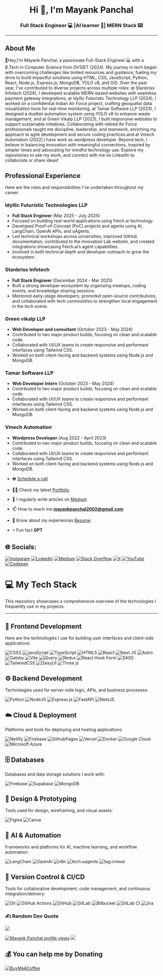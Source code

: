

<!--
**mayankpanchal21/Mayankpanchal21** is a ✨ _special_ ✨ repository because its `README.md` (this file) appears on your GitHub profile.
-->
<h1 align="center">Hi 👋, I'm Mayank Panchal</h1>
<h3 align="center">Full Stack Engineer 💻 |AI learner 🤖| MERN Stack ⌨️</h3>

---

## About Me

👋Hey,I'm Mayank Panchal, a passionate Full-Stack Engineer 💻 with a B.Tech in Computer Science from DVSIET (2024). My journey in tech began with overcoming challenges like limited resources and guidance, fueling my drive to build impactful solutions using HTML, CSS, JavaScript, Python, React, Node.js, Express.js, MongoDB, YOLO v8, and GIS. Over the past year, I’ve contributed to diverse projects across multiple roles: at Stanbriss Infotech (2024), I developed scalable MERN-based websites with seamless payment gateway integrations; at Idyllic Futuristic Technology LLP (2024), I worked on a confidential Indian Air Force project, crafting geospatial data visualization tools for real-time monitoring; at Tamar Software LLP (2023), I designed a dustbin automation system using YOLO v8 to enhance waste management; and at Green Vikalp LLP (2023), I built responsive websites to support sustainable initiatives. Collaborating with retired Air Force professionals taught me discipline, leadership, and teamwork, enriching my approach to agile development and secure coding practices.and at Vmech Automation (2022),I have work as wordpress developer. Beyond tech, I believe in balancing innovation with meaningful connections, inspired by simpler times and advocating for mindful technology use. Explore my repositories to see my work, and connect with me on LinkedIn to collaborate or share ideas!

## Professional Experience

Here are the roles and responsibilities I've undertaken throughout my career:

### Idyllic Futuristic Technologies LLP
*   **Full Stack Engineer** (Mar 2025 - July 2025)
  *   Focused on building real-world applications using Fetch.ai technology.
  *   Developed Proof-of-Concept (PoC) projects and agents using AI, LangChain, OpenAI APIs, and uAgents.
  *   Led technical workshops across universities, improved GitHub documentation, contributed to the Innovation Lab website, and created integrations showcasing Fetch.ai’s agent capabilities.
  *   Involved in both technical depth and developer outreach to grow the ecosystem.

### Stanbriss Infotech
*   **Full Stack Engineer** (December 2024 - Mar 2025)
  *   Built a strong developer ecosystem by organizing meetups, coding events, and knowledge-sharing sessions.
  *   Mentored early-stage developers, promoted open-source contributions, and collaborated with tech communities to strengthen local engagement in the tech scene.

### Green vikalp LLP
*   **Web Developer and consultant** (October 2023 - May 2024)
  *   Contributed to two major product builds, focusing on clean and scalable code.
  *   Collaborated with UI/UX teams to create responsive and performant interfaces using Tailwind CSS.
  *   Worked on both client-facing and backend systems using Node.js and MongoDB.

### Tamar Software LLP
*   **Web Developer Intern** (October 2023 - May 2024)
  *   Contributed to two major product builds, focusing on clean and scalable code.
  *   Collaborated with UI/UX teams to create responsive and performant interfaces using Tailwind CSS.
  *   Worked on both client-facing and backend systems using Node.js and MongoDB.

### Vmech Automation
*   **Wordpress Developer** (Aug 2022 - April 2023)
  *   Contributed to two major product builds, focusing on clean and scalable code.
  *   Collaborated with UI/UX teams to create responsive and performant interfaces using Tailwind CSS.
  *   Worked on both client-facing and backend systems using Node.js and MongoDB.


- ☎️ [Schedule a call](https://calendly.com/indusmk90/30min)

- 👨‍💻 Check my latest  [Portfolio](https://mayankpanchal21.vercel.app/)

- 📝 I regularly write articles on [Medium](https://medium.com/codebym)

- 📫 How to reach me **mayankpanchal2002@gmail.com**

- 📄 Know about my experiences [Resume]()

- ⚡ Fun fact **GPT**

## 🌐 Socials:
[![Instagram](https://img.shields.io/badge/Instagram-%23E4405F.svg?logo=Instagram&logoColor=white)](https://instagram.com/_half_engineer_01) [![LinkedIn](https://img.shields.io/badge/LinkedIn-%230077B5.svg?logo=linkedin&logoColor=white)](https://linkedin.com/in/) [![Medium](https://img.shields.io/badge/Medium-12100E?logo=medium&logoColor=white)](https://medium.com/@@)  [![Stack Overflow](https://img.shields.io/badge/-Stackoverflow-FE7A16?logo=stack-overflow&logoColor=white)](https://stackoverflow.com/users/user:21267046) [![X](https://img.shields.io/badge/X-black.svg?logo=X&logoColor=white)](https://x.com/gautammanak02) [![YouTube](https://img.shields.io/badge/YouTube-%23FF0000.svg?logo=YouTube&logoColor=white)](https://youtube.com/@gautammanakbtech) [![Codepen](https://img.shields.io/badge/Codepen-000000?style=for-the-badge&logo=codepen&logoColor=white)](https://codepen.io/)


# 💻 My Tech Stack

This repository showcases a comprehensive overview of the technologies I frequently use in my projects.

---

## 🚀 Frontend Development

Here are the technologies I use for building user interfaces and client-side applications:

![CSS3](https://img.shields.io/badge/css3-%231572B6.svg?style=for-the-badge&logo=css3&logoColor=white) ![JavaScript](https://img.shields.io/badge/javascript-%23323330.svg?style=for-the-badge&logo=javascript&logoColor=%23F7DF1E) ![TypeScript](https://img.shields.io/badge/typescript-%23007ACC.svg?style=for-the-badge&logo=typescript&logoColor=white) ![HTML5](https://img.shields.io/badge/html5-%23E34F26.svg?style=for-the-badge&logo=html5&logoColor=white) ![React](https://img.shields.io/badge/react-%2320232a.svg?style=for-the-badge&logo=react&logoColor=%2361DAFB) ![Next JS](https://img.shields.io/badge/Next-black?style=for-the-badge&logo=next.js&logoColor=white) ![Astro](https://img.shields.io/badge/astro-%232C2052.svg?style=for-the-badge&logo=astro&logoColor=white) ![Gatsby](https://img.shields.io/badge/Gatsby-%23663399.svg?style=for-the-badge&logo=gatsby&logoColor=white) ![Vite](https://img.shields.io/badge/vite-%23646CFF.svg?style=for-the-badge&logo=vite&logoColor=white) ![jQuery](https://img.shields.io/badge/jquery-%230769AD.svg?style=for-the-badge&logo=jquery&logoColor=white) ![Redux](https://img.shields.io/badge/redux-%23593d88.svg?style=for-the-badge&logo=redux&logoColor=white) ![React Hook Form](https://img.shields.io/badge/React%20Hook%20Form-%23EC5990.svg?style=for-the-badge&logo=reacthookform&logoColor=white) ![SASS](https://img.shields.io/badge/SASS-hotpink.svg?style=for-the-badge&logo=SASS&logoColor=white) ![TailwindCSS](https://img.shields.io/badge/tailwindcss-%2338B2AC.svg?style=for-the-badge&logo=tailwind-css&logoColor=white) ![DaisyUI](https://img.shields.io/badge/daisyui-5A0EF8?style=for-the-badge&logo=daisyui&logoColor=white) ![Three js](https://img.shields.io/badge/threejs-black?style=for-the-badge&logo=three.js&logoColor=white)

## ⚙️ Backend Development

Technologies used for server-side logic, APIs, and business processes:

![Python](https://img.shields.io/badge/python-3670A0?style=for-the-badge&logo=python&logoColor=ffdd54) ![NodeJS](https://img.shields.io/badge/node.js-6DA55F?style=for-the-badge&logo=node.js&logoColor=white) ![Express.js](https://img.shields.io/badge/express.js-%23404d59.svg?style=for-the-badge&logo=express&logoColor=%2361DAFB) ![FastAPI](https://img.shields.io/badge/FastAPI-005571?style=for-the-badge&logo=fastapi) ![NestJS](https://img.shields.io/badge/nestjs-%23E0234E.svg?style=for-the-badge&logo=nestjs&logoColor=white)

## ☁️ Cloud & Deployment

Platforms and tools for deploying and hosting applications:

![Netlify](https://img.shields.io/badge/netlify-%23000000.svg?style=for-the-badge&logo=netlify&logoColor=#00C7B7) ![Firebase](https://img.shields.io/badge/firebase-%23039BE5.svg?style=for-the-badge&logo=firebase) ![GithubPages](https://img.shields.io/badge/github%20pages-121013?style=for-the-badge&logo=github&logoColor=white) ![Vercel](https://img.shields.io/badge/vercel-%23000000.svg?style=for-the-badge&logo=vercel&logoColor=white) ![Docker](https://img.shields.io/badge/docker-%230db7ed.svg?style=for-the-badge&logo=docker&logoColor=white) ![Google Cloud](https://img.shields.io/badge/GoogleCloud-%234285F4.svg?style=for-the-badge&logo=google-cloud&logoColor=white) ![Microsoft Azure](https://img.shields.io/badge/Azure-%230078D4.svg?style=for-the-badge&logo=microsoft-azure&logoColor=white)

## 🗄️ Databases

Databases and data storage solutions I work with:

![Firebase](https://img.shields.io/badge/firebase-a08021?style=for-the-badge&logo=firebase&logoColor=ffcd34) ![Supabase](https://img.shields.io/badge/Supabase-3ECF8E?style=for-the-badge&logo=supabase&logoColor=white) ![MongoDB](https://img.shields.io/badge/MongoDB-%234ea94b.svg?style=for-the-badge&logo=mongodb&logoColor=white)

## 🎨 Design & Prototyping

Tools used for design, wireframing, and visual assets:

![Figma](https://img.shields.io/badge/figma-%23F24E1E.svg?style=for-the-badge&logo=figma&logoColor=white) ![Canva](https://img.shields.io/badge/Canva-%2300C4CC.svg?style=for-the-badge&logo=Canva&logoColor=white)

## 🤖 AI & Automation

Frameworks and platforms for AI, machine learning, and workflow automation:

![LangChain](https://img.shields.io/badge/LangChain-000000?style=for-the-badge&logo=langchain&logoColor=white) ![OpenAI](https://img.shields.io/badge/OpenAI-412991?style=for-the-badge&logo=openai&logoColor=white) ![n8n](https://img.shields.io/badge/n8n-222222?style=for-the-badge&logo=n8n&logoColor=white) ![tech:uagents](https://img.shields.io/badge/uAgents-000000?style=for-the-badge&logo=n8n&logoColor=white) ![tag:crewai](https://img.shields.io/badge/crewai-D9644E?style=for-the-badge&logo=n8n&logoColor=white)

## 🤝 Version Control & CI/CD

Tools for collaborative development, code management, and continuous integration/delivery:

![Git](https://img.shields.io/badge/git-%23F05033.svg?style=for-the-badge&logo=git&logoColor=white) ![GitHub Actions](https://img.shields.io/badge/github%20actions-%232671E5.svg?style=for-the-badge&logo=githubactions&logoColor=white) ![GitHub](https://img.shields.io/badge/github-%23121011.svg?style=for-the-badge&logo=github&logoColor=white) ![GitLab](https://img.shields.io/badge/gitlab-%23181717.svg?style=for-the-badge&logo=gitlab&logoColor=white) ![Bitbucket](https://img.shields.io/badge/bitbucket-%230047B3.svg?style=for-the-badge&logo=bitbucket&logoColor=white) ![GitLab CI](https://img.shields.io/badge/gitlab%20CI-%23181717.svg?style=for-the-badge&logo=gitlab&logoColor=white) ![Jira](https://img.shields.io/badge/jira-%230A0FFF.svg?style=for-the-badge&logo=jira&logoColor=white)

<!-- 
## 🛠️ Other Tools

Miscellaneous tools and utilities that support my development workflow:

![Markdown](https://img.shields.io/badge/markdown-%23000000.svg?style=for-the-badge&logo=markdown&logoColor=white) ![NPM](https://img.shields.io/badge/NPM-%23CB3837.svg?style=for-the-badge&logo=npm&logoColor=white)


# 📊 GitHub Stats:
![](https://github-readme-stats.vercel.app/api?username=&theme=default&hide_border=false&include_all_commits=true&count_private=true)<br/>
![](https://github-readme-streak-stats.herokuapp.com/?user=&theme=default&hide_border=false)<br/>
![](https://github-readme-stats.vercel.app/api/top-langs/?username=&theme=default&hide_border=false&include_all_commits=true&count_private=true&layout=compact)
## 🏆 GitHub Trophies
![](https://github-profile-trophy.vercel.app/?username=&theme=radical&no-frame=false&no-bg=true&margin-w=4)

### 👥 Contribution Graph:
<p>
    <a href="https://vaunt.dev">
        <img src="https://api.vaunt.dev/v1/github/entities//contributions?format=svg" width="350" title="Includes public contributions"/>
    </a>
</p> -->

### ✍️ Random Dev Quote
![](https://quotes-github-readme.vercel.app/api?type=horizontal&theme=radical)

<!-- ### 🔝 Top Contributed Repo
![](https://github-contributor-stats.vercel.app/api?username=&limit=5&theme=dark&combine_all_yearly_contributions=true) -->
<!--
### 😂 Random Dev Meme
<img src='https://memer-new.vercel.app/' style="height: 400px;"/>
-->
[![Mayank Panchal profile views](https://u8views.com/api/v1/github/profiles/106014185/views/day-week-month-total-count.svg)](https://u8views.com/github/)
[![](https://visitcount.itsvg.in/api?id=&label=Profile%20Views&pretty=false)](https://visitcount.itsvg.in)
## 💰 You can help me by Donating
[![BuyMeACoffee](https://img.shields.io/badge/Buy%20Me%20a%20Coffee-ffdd00?style=for-the-badge&logo=buy-me-a-coffee&logoColor=black)]()
 

